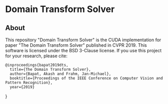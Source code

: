 Domain Transform Solver
======

About
-----

This repository "Domain Transform Solver" is the CUDA implementation for paper "The Domain Transform Solver" published in CVPR 2019. This software is licensed under the BSD 3-Clause license.
If you use this project for your research, please cite:

    @inproceedings{bapat2019dts,
      title={The Domain Transform Solver},
      author={Bapat, Akash and Frahm, Jan-Michael},
      booktitle={Proceedings of the IEEE Conference on Computer Vision and Pattern Recognition},
      year={2019}
}


